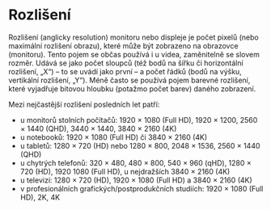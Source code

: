 # Rozlišení

Rozlišení (anglicky resolution) monitoru nebo displeje je počet pixelů (nebo maximální rozlišení obrazu), které může být zobrazeno na obrazovce (monitoru). Tento pojem se občas používá i u videa, zaměnitelně se slovem rozměr. Udává se jako počet sloupců (též bodů na šířku či horizontální rozlišení, „X“) – to se uvádí jako první – a počet řádků (bodů na výšku, vertikální rozlišení, „Y“). Méně často se používá pojem barevné rozlišení, které vyjadřuje bitovou hloubku (potažmo počet barev) daného zobrazení.

Mezi nejčastější rozlišení posledních let patří:

- u monitorů stolních počítačů: 1920 × 1080 (Full HD), 1920 × 1200, 2560 × 1440 (QHD), 3440 × 1440, 3840 × 2160 (4K)
- u notebooků: 1920 × 1080 (Full HD) či 3840 × 2160 (4K)
- u tabletů: 1280 × 720 (HD) nebo 1280 × 800, 2048 × 1536, 2560 × 1440 (QHD)
- u chytrých telefonů: 320 × 480, 480 × 800, 540 × 960 (qHD), 1280 × 720 (HD), 1920 1080 (Full HD), u nejdražších 3840 × 2160 (4K)
- u televizí: 1280 × 720 (HD), 1920 × 1080 (Full HD) a 3840 × 2160 (4K)
- v profesionálních grafických/postprodukčních studiích: 1920 × 1080 (Full HD), 2K, 4K